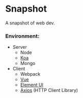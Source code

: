 # Snapshot
A snapshot of web dev.

### Environment:
- Server
    - Node
    - [Koa](http://koajs.com/)
    - Mongo
- Client
    - Webpack
    - [Vue](https://vuejs.org/)
    - [Element UI](https://github.com/ElemeFE/element)
    - [Axios](https://github.com/axios/axios) (HTTP Client Library)
